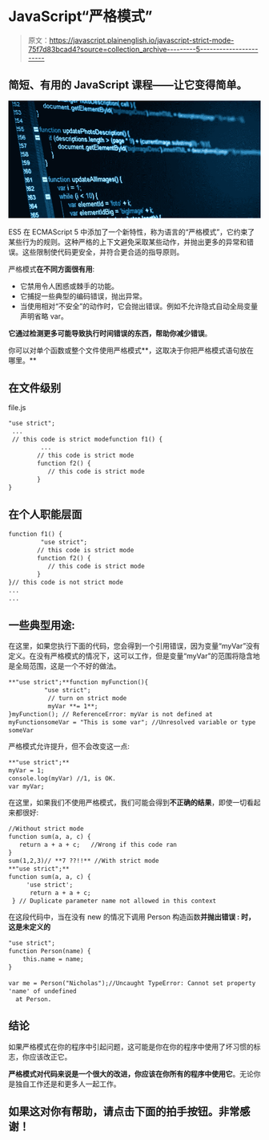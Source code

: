 # JavaScript“严格模式”

> 原文：<https://javascript.plainenglish.io/javascript-strict-mode-75f7d83bcad4?source=collection_archive---------5----------------------->

## 简短、有用的 JavaScript 课程——让它变得简单。

![](img/a92258aa41470d9bebf40f21338058a7.png)

ES5 在 ECMAScript 5 中添加了一个新特性，称为语言的“严格模式”，它约束了某些行为的规则。这种严格的上下文避免采取某些动作，并抛出更多的异常和错误。这些限制使代码更安全，并符合更合适的指导原则。

严格模式**在不同方面很有用**:

*   它禁用令人困惑或棘手的功能。
*   它捕捉一些典型的编码错误，抛出异常。
*   当使用相对“不安全”的动作时，它会抛出错误。例如不允许隐式自动全局变量声明省略 var。

**它通过检测更多可能导致执行时间错误的东西，帮助你减少错误**。

你可以对单个函数或整个文件使用严格模式**，这取决于你把严格模式语句放在哪里。**

## 在文件级别

file.js

```
"use strict";
 ... 
 // this code is strict modefunction f1() {
         ... 
        // this code is strict mode
        function f2() { 
           // this code is strict mode
        } 
}
```

## 在个人职能层面

```
function f1() {
         "use strict";
        // this code is strict mode
        function f2() { 
           // this code is strict mode
        } 
}// this code is not strict mode
...
...
```

## 一些典型用途:

在这里，如果您执行下面的代码，您会得到一个引用错误，因为变量“myVar”没有定义。在没有严格模式的情况下，这可以工作，但是变量“myVar”的范围将隐含地是全局范围，这是一个不好的做法。

```
**"use strict";**function myFunction(){
          "use strict";
           // turn on strict mode
           myVar **= 1**;
}myFunction(); // ReferenceError: myVar is not defined at myFunctionsomeVar = "This is some var"; //Unresolved variable or type someVar 
```

严格模式允许提升，但不会改变这一点:

```
**"use strict";**
myVar = 1;
console.log(myVar) //1, is OK.
var myVar;
```

在这里，如果我们不使用严格模式，我们可能会得到**不正确的结果**，即使一切看起来都很好:

```
//Without strict mode
function sum(a, a, c) {
   return a + a + c;   //Wrong if this code ran
}
sum(1,2,3)// **7 ??!!** //With strict mode
**"use strict";**
function sum(a, a, c) {
     'use strict';
      return a + a + c; 
 } // Duplicate parameter name not allowed in this context
```

在这段代码中，当在没有 new 的情况下调用 Person 构造函数**并抛出错误 **:** 时，这是未定义的**

```
"use strict";
function Person(name) {
    this.name = name;
}

var me = Person("Nicholas");//Uncaught TypeError: Cannot set property 'name' of undefined
  at Person. 
```

## 结论

如果严格模式在你的程序中引起问题，这可能是你在你的程序中使用了坏习惯的标志，你应该改正它。

**严格模式对代码来说是一个很大的改进，你应该在你所有的程序中使用它**。无论你是独自工作还是和更多人一起工作。

## 如果这对你有帮助，请点击下面的拍手按钮。非常感谢！